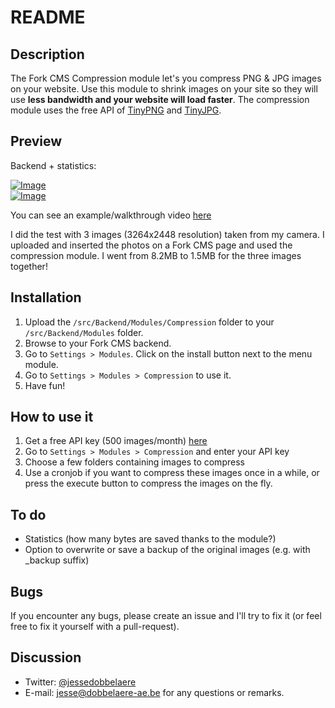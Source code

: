 # README

## Description
The Fork CMS Compression module let's you compress PNG & JPG images on your website. Use this module to shrink images on your site so they will use **less bandwidth and your website will load faster**. The compression module uses the free API of [TinyPNG](https://tinypng.com/) and [TinyJPG](https://tinyjpg.com/).

## Preview
Backend + statistics:

[ ![Image](http://i.imgur.com/ZRE1LX8m.png "Backend") ](http://i.imgur.com/ZRE1LX8.png)   
[ ![Image](http://i.imgur.com/neSqanxm.png "Statistics") ](http://i.imgur.com/neSqanx.png) 

You can see an example/walkthrough video [here](http://quick.as/wjreh4dm)

I did the test with 3 images (3264x2448 resolution) taken from my camera. I uploaded and inserted the photos on a Fork CMS page and used the compression module. I went from 8.2MB to 1.5MB for the three images together! 

## Installation

1. Upload the `/src/Backend/Modules/Compression` folder to your `/src/Backend/Modules` folder.
3. Browse to your Fork CMS backend.
4. Go to `Settings > Modules`. Click on the install button next to the menu module.
5. Go to `Settings > Modules > Compression` to use it.
6. Have fun!

## How to use it

1. Get a free API key (500 images/month) [here](https://tinypng.com/developers)
2. Go to `Settings > Modules > Compression` and enter your API key
3. Choose a few folders containing images to compress
4. Use a cronjob if you want to compress these images once in a while, or press the execute button to compress the images on the fly.

## To do

* Statistics (how many bytes are saved thanks to the module?)
* Option to overwrite or save a backup of the original images (e.g. with _backup suffix)

## Bugs

If you encounter any bugs, please create an issue and I'll try to fix it (or feel free to fix it yourself with a pull-request).

## Discussion
- Twitter: [@jessedobbelaere](https://www.twitter.com/jessedobbelaere)
- E-mail: <jesse@dobbelaere-ae.be> for any questions or remarks.
